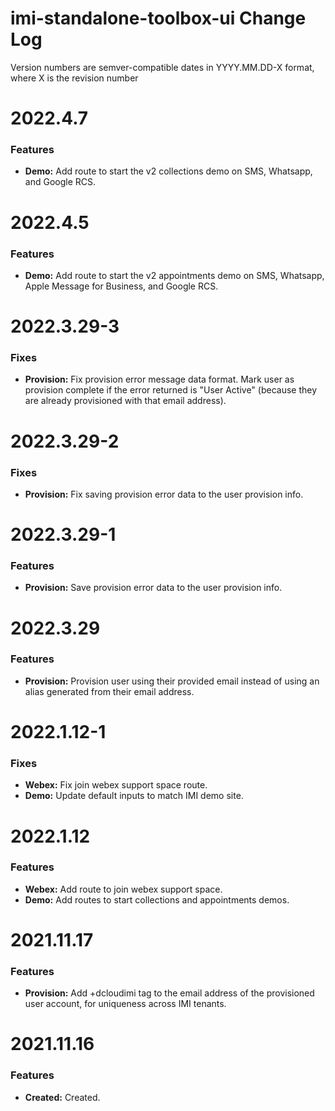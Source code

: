 # imi-standalone-toolbox-ui Change Log

Version numbers are semver-compatible dates in YYYY.MM.DD-X format,
where X is the revision number


# 2022.4.7

### Features
* **Demo:** Add route to start the v2 collections demo on SMS, Whatsapp, and
Google RCS.


# 2022.4.5

### Features
* **Demo:** Add route to start the v2 appointments demo on SMS, Whatsapp,
Apple Message for Business, and Google RCS.


# 2022.3.29-3

### Fixes
* **Provision:** Fix provision error message data format. Mark user as provision
complete if the error returned is "User Active" (because they are already
provisioned with that email address).


# 2022.3.29-2

### Fixes
* **Provision:** Fix saving provision error data to the user provision info.


# 2022.3.29-1

### Features
* **Provision:** Save provision error data to the user provision info.


# 2022.3.29

### Features
* **Provision:** Provision user using their provided email instead of using
an alias generated from their email address.


# 2022.1.12-1

### Fixes
* **Webex:** Fix join webex support space route.
* **Demo:** Update default inputs to match IMI demo site.


# 2022.1.12

### Features
* **Webex:** Add route to join webex support space.
* **Demo:** Add routes to start collections and appointments demos.


# 2021.11.17

### Features
* **Provision:** Add +dcloudimi tag to the email address of the provisioned user
account, for uniqueness across IMI tenants.


# 2021.11.16

### Features
* **Created:** Created.

